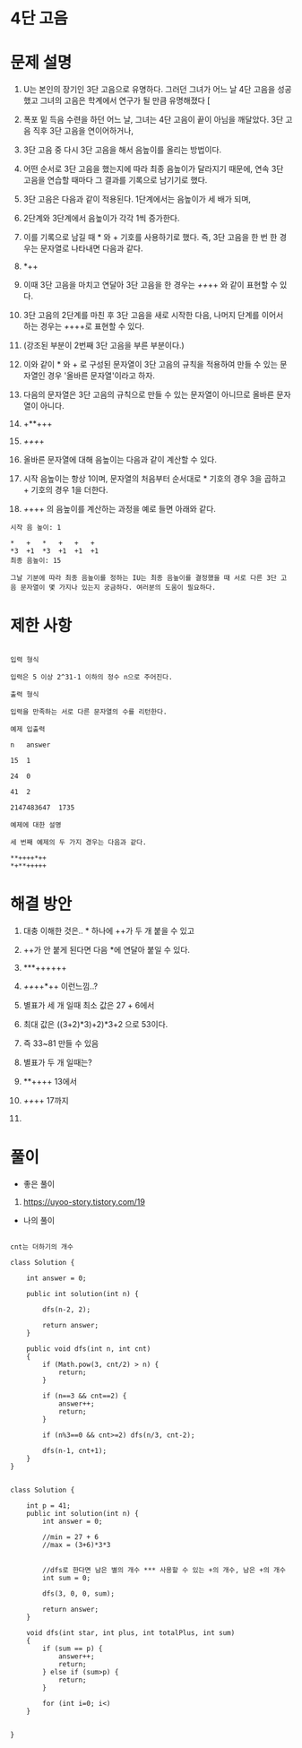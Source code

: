 # 4단 고음

# 문제 설명


1. U는 본인의 장기인 3단 고음으로 유명하다. 그러던 그녀가 어느 날 4단 고음을 성공했고 그녀의 고음은 학계에서 연구가 될 만큼 유명해졌다 [

2. 폭포 밑 득음 수련을 하던 어느 날, 그녀는 4단 고음이 끝이 아님을 깨달았다. 3단 고음 직후 3단 고음을 연이어하거나,

3. 3단 고음 중 다시 3단 고음을 해서 음높이를 올리는 방법이다.

4. 어떤 순서로 3단 고음을 했는지에 따라 최종 음높이가 달라지기 때문에, 연속 3단 고음을 연습할 때마다 그 결과를 기록으로 남기기로 했다.

5. 3단 고음은 다음과 같이 적용된다. 1단계에서는 음높이가 세 배가 되며,

6. 2단계와 3단계에서 음높이가 각각 1씩 증가한다.

7. 이를 기록으로 남길 때 * 와 + 기호를 사용하기로 했다. 즉, 3단 고음을 한 번 한 경우는 문자열로 나타내면 다음과 같다.

8. *++

9. 이때 3단 고음을 마치고 연달아 3단 고음을 한 경우는 *++*++ 와 같이 표현할 수 있다.

10. 3단 고음의 2단계를 마친 후 3단 고음을 새로 시작한 다음, 나머지 단계를 이어서 하는 경우는 *+*+++로 표현할 수 있다.

11. (강조된 부분이 2번째 3단 고음을 부른 부분이다.)

12. 이와 같이 * 와 + 로 구성된 문자열이 3단 고음의 규칙을 적용하여 만들 수 있는 문자열인 경우 '올바른 문자열'이라고 하자.

13. 다음의 문자열은 3단 고음의 규칙으로 만들 수 있는 문자열이 아니므로 올바른 문자열이 아니다.

14. +**+++

15. *+++*+

16. 올바른 문자열에 대해 음높이는 다음과 같이 계산할 수 있다.

17. 시작 음높이는 항상 1이며, 문자열의 처음부터 순서대로 * 기호의 경우 3을 곱하고 + 기호의 경우 1을 더한다.

18. *+*+++ 의 음높이를 계산하는 과정을 예로 들면 아래와 같다.

```
시작 음 높이: 1

*	+	*	+	+	+
*3	+1	*3	+1	+1	+1
최종 음높이: 15

그날 기분에 따라 최종 음높이를 정하는 IU는 최종 음높이를 결정했을 때 서로 다른 3단 고음 문자열이 몇 가지나 있는지 궁금하다. 여러분의 도움이 필요하다.

```

# 제한 사항

```

입력 형식

입력은 5 이상 2^31-1 이하의 정수 n으로 주어진다.

출력 형식

입력을 만족하는 서로 다른 문자열의 수를 리턴한다.

예제 입출력

n	answer

15	1

24	0

41	2

2147483647	1735

예제에 대한 설명

세 번째 예제의 두 가지 경우는 다음과 같다.

**++++*++
*+**+++++

```

# 해결 방안

1. 대충 이해한 것은.. * 하나에 ++가 두 개 붙을 수 있고

2. ++가 안 붙게 된다면 다음 *에 연달아 붙일 수 있다.

3. ***++++++

4. *++*++*++ 이런느낌..?

5. 별표가 세 개 일때 최소 값은 27 + 6에서

5. 최대 값은 ((3+2)*3)+2)*3+2 으로 53이다. 

6. 즉 33~81 만들 수 있음

7. 별표가 두 개 일때는?

8. **++++ 13에서

9. *++*++ 17까지

10. 

# 풀이

- 좋은 풀이

1. https://uyoo-story.tistory.com/19


- 나의 풀이

```

cnt는 더하기의 개수

class Solution {
    
    int answer = 0;
    
    public int solution(int n) {
        
        dfs(n-2, 2);
        
        return answer;
    }
    
    public void dfs(int n, int cnt)
    {
        if (Math.pow(3, cnt/2) > n) {
            return;
        }
        
        if (n==3 && cnt==2) {
            answer++;
            return;
        }
        
        if (n%3==0 && cnt>=2) dfs(n/3, cnt-2);
        
        dfs(n-1, cnt+1);
    }
}

```

```

class Solution {
    
    int p = 41;
    public int solution(int n) {
        int answer = 0;
        
        //min = 27 + 6
        //max = (3+6)*3*3
        
        
        //dfs로 한다면 남은 별의 개수 *** 사용할 수 있는 +의 개수, 남은 +의 개수
        int sum = 0;
        
        dfs(3, 0, 0, sum);
        
        return answer;
    }
    
    void dfs(int star, int plus, int totalPlus, int sum)
    {
        if (sum == p) {
            answer++;
            return;
        } else if (sum>p) {
            return;
        }
        
        for (int i=0; i<)
    }
    
    
}

```